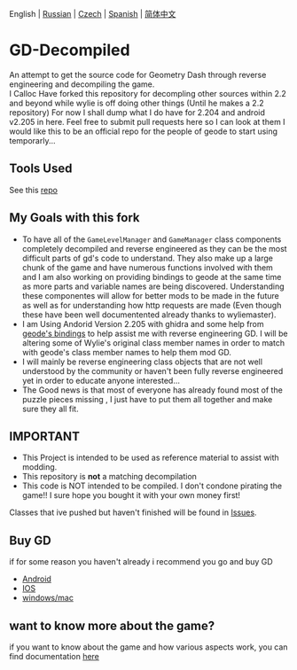  English | [Russian](README-RU.md) | [Czech](README-CZ.md) | [Spanish](README-ES.md) | [简体中文](README-CN.md)

# GD-Decompiled
 An attempt to get the source code for Geometry Dash through reverse engineering and decompiling the game.  
I Calloc Have forked this repository for decompling other sources within 2.2 and beyond while wylie is off doing other things (Until he makes a 2.2 repository)
For now I shall dump what I do have for 2.204 and android v2.205 in here. Feel free to submit pull requests here so I can look at them I would like this to be an official repo for the people of geode to start using temporarly...


## Tools Used
See this [repo](https://github.com/CallocGD/Geometry-Dash-Miscellaneous-Decomp-Tools)


## My Goals with this fork
- To have all of the `GameLevelManager` and `GameManager` class components completely decompiled and reverse engineered as they can be the most difficult parts of gd's code to understand. They also make up a large chunk of the game and have numerous functions involved with them and I am also working on providing bindings to geode at the same time as more parts and variable names are being discovered. Understanding these componentes will allow for better mods to be made in the future as well as for understanding how http requests are made (Even though these have been well documentented already thanks to wyliemaster).
- I am Using Andorid Version 2.205 with ghidra and some help from [geode's bindings](https://github.com/geode-sdk/bindings) to help assist me with reverse engineering GD. I will be altering some of Wylie's original class member names in order to match with geode's class member names to help them mod GD.
- I will mainly be reverse engineering class objects that are not well understood by the community or haven't been fully reverse engineered yet in order to educate anyone interested...
- The Good news is that most of everyone has already found most of the puzzle pieces missing , I just have to put them all together and make sure they all fit.



## IMPORTANT

- This Project is intended to be used as reference material to assist with modding. 
- This repository is <b>not</b> a matching decompilation
- This code is NOT intended to be compiled. I don't condone pirating the game!! I sure hope you bought it with your own money first!

Classes that ive pushed but haven't finished will be found in [Issues](https://github.com/Wyliemaster/GD-Decompiled/issues).

## Buy GD

if for some reason you haven't already i recommend you go and buy GD

- [Android](https://play.google.com/store/apps/details?id=com.robtopx.geometryjump&hl=en_GB&gl=US)
- [IOS](https://apps.apple.com/us/app/geometry-dash/id625334537)
- [windows/mac](https://store.steampowered.com/app/322170/Geometry_Dash/)

## want to know more about the game?

if you want to know about the game and how various aspects work, you can find documentation [here](https://github.com/Wyliemaster/gddocs)
